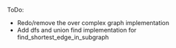 ToDo:

* Redo/remove the over complex graph implementation
* Add dfs and union find implementation for find_shortest_edge_in_subgraph
